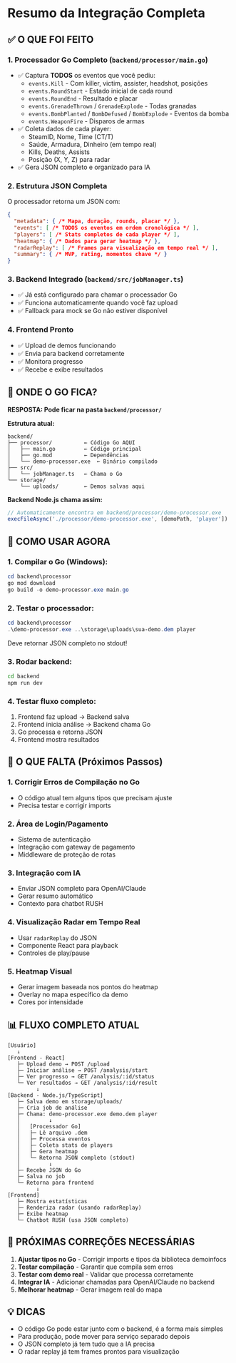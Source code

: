 # Resumo da Integração Completa

## ✅ O QUE FOI FEITO

### 1. **Processador Go Completo** (`backend/processor/main.go`)
   - ✅ Captura **TODOS** os eventos que você pediu:
     - `events.Kill` - Com killer, victim, assister, headshot, posições
     - `events.RoundStart` - Estado inicial de cada round
     - `events.RoundEnd` - Resultado e placar
     - `events.GrenadeThrown` / `GrenadeExplode` - Todas granadas
     - `events.BombPlanted` / `BombDefused` / `BombExplode` - Eventos da bomba
     - `events.WeaponFire` - Disparos de armas
   - ✅ Coleta dados de cada player:
     - SteamID, Nome, Time (CT/T)
     - Saúde, Armadura, Dinheiro (em tempo real)
     - Kills, Deaths, Assists
     - Posição (X, Y, Z) para radar
   - ✅ Gera JSON completo e organizado para IA

### 2. **Estrutura JSON Completa**
O processador retorna um JSON com:
```json
{
  "metadata": { /* Mapa, duração, rounds, placar */ },
  "events": [ /* TODOS os eventos em ordem cronológica */ ],
  "players": [ /* Stats completos de cada player */ ],
  "heatmap": { /* Dados para gerar heatmap */ },
  "radarReplay": [ /* Frames para visualização em tempo real */ ],
  "summary": { /* MVP, rating, momentos chave */ }
}
```

### 3. **Backend Integrado** (`backend/src/jobManager.ts`)
   - ✅ Já está configurado para chamar o processador Go
   - ✅ Funciona automaticamente quando você faz upload
   - ✅ Fallback para mock se Go não estiver disponível

### 4. **Frontend Pronto**
   - ✅ Upload de demos funcionando
   - ✅ Envia para backend corretamente
   - ✅ Monitora progresso
   - ✅ Recebe e exibe resultados

## 📁 ONDE O GO FICA?

**RESPOSTA: Pode ficar na pasta `backend/processor/`**

**Estrutura atual:**
```
backend/
├── processor/          ← Código Go AQUI
│   ├── main.go         ← Código principal
│   ├── go.mod          ← Dependências
│   └── demo-processor.exe  ← Binário compilado
├── src/
│   └── jobManager.ts   ← Chama o Go
└── storage/
    └── uploads/        ← Demos salvas aqui
```

**Backend Node.js chama assim:**
```typescript
// Automaticamente encontra em backend/processor/demo-processor.exe
execFileAsync('./processor/demo-processor.exe', [demoPath, 'player'])
```

## 🚀 COMO USAR AGORA

### 1. Compilar o Go (Windows):
```powershell
cd backend\processor
go mod download
go build -o demo-processor.exe main.go
```

### 2. Testar o processador:
```powershell
cd backend\processor
.\demo-processor.exe ..\storage\uploads\sua-demo.dem player
```

Deve retornar JSON completo no stdout!

### 3. Rodar backend:
```bash
cd backend
npm run dev
```

### 4. Testar fluxo completo:
1. Frontend faz upload → Backend salva
2. Frontend inicia análise → Backend chama Go
3. Go processa e retorna JSON
4. Frontend mostra resultados

## 🎯 O QUE FALTA (Próximos Passos)

### 1. **Corrigir Erros de Compilação no Go**
   - O código atual tem alguns tipos que precisam ajuste
   - Precisa testar e corrigir imports

### 2. **Área de Login/Pagamento**
   - Sistema de autenticação
   - Integração com gateway de pagamento
   - Middleware de proteção de rotas

### 3. **Integração com IA**
   - Enviar JSON completo para OpenAI/Claude
   - Gerar resumo automático
   - Contexto para chatbot RUSH

### 4. **Visualização Radar em Tempo Real**
   - Usar `radarReplay` do JSON
   - Componente React para playback
   - Controles de play/pause

### 5. **Heatmap Visual**
   - Gerar imagem baseada nos pontos do heatmap
   - Overlay no mapa específico da demo
   - Cores por intensidade

## 📊 FLUXO COMPLETO ATUAL

```
[Usuário]
   ↓
[Frontend - React]
   ├─ Upload demo → POST /upload
   ├─ Iniciar análise → POST /analysis/start
   ├─ Ver progresso → GET /analysis/:id/status
   └─ Ver resultados → GET /analysis/:id/result
         ↓
[Backend - Node.js/TypeScript]
   ├─ Salva demo em storage/uploads/
   ├─ Cria job de análise
   ├─ Chama: demo-processor.exe demo.dem player
   │         ↓
   │   [Processador Go]
   │   ├─ Lê arquivo .dem
   │   ├─ Processa eventos
   │   ├─ Coleta stats de players
   │   ├─ Gera heatmap
   │   └─ Retorna JSON completo (stdout)
   │         ↓
   ├─ Recebe JSON do Go
   ├─ Salva no job
   └─ Retorna para frontend
         ↓
[Frontend]
   ├─ Mostra estatísticas
   ├─ Renderiza radar (usando radarReplay)
   ├─ Exibe heatmap
   └─ Chatbot RUSH (usa JSON completo)
```

## 🔧 PRÓXIMAS CORREÇÕES NECESSÁRIAS

1. **Ajustar tipos no Go** - Corrigir imports e tipos da biblioteca demoinfocs
2. **Testar compilação** - Garantir que compila sem erros
3. **Testar com demo real** - Validar que processa corretamente
4. **Integrar IA** - Adicionar chamadas para OpenAI/Claude no backend
5. **Melhorar heatmap** - Gerar imagem real do mapa

## 💡 DICAS

- O código Go pode estar junto com o backend, é a forma mais simples
- Para produção, pode mover para serviço separado depois
- O JSON completo já tem tudo que a IA precisa
- O radar replay já tem frames prontos para visualização

